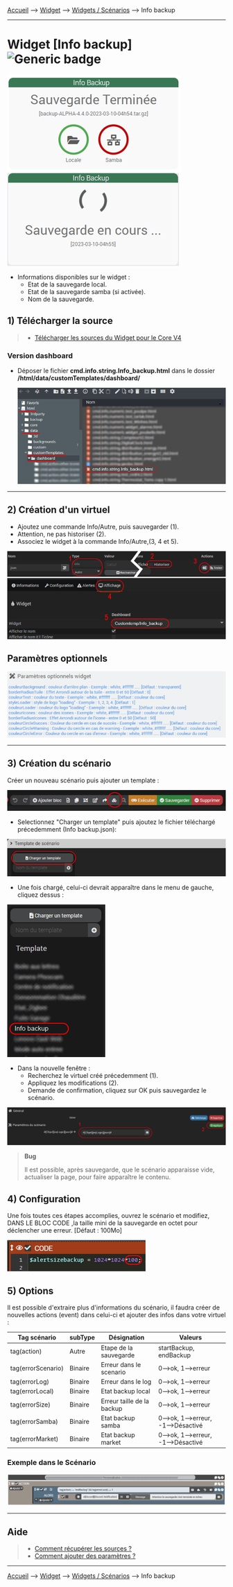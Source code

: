 
<a href="{{site.url}}/documentation">Accueil</a> --> <a href="{{site.url}}/documentation/{{site.widget}}">Widget</a> --> <a href="{{site.url}}/documentation/{{site.widget}}/fr_FR/widget_scenario">Widgets / Scénarios</a> --> Info backup

------------

# Widget [Info backup] ![Generic badge](https://img.shields.io/badge/Version-4.2%20%7C%204.3%20%7C%204.4%20Full%20JS-green.svg)

<img src="../../../images/info_backup/capture1.png" alt="Info backup" />
<img src="../../../images/info_backup/capture2.gif" alt="Info backup" />

- Informations disponibles sur le widget :
  - Etat de la sauvegarde local.
  - Etat de la sauvegarde samba (si activée).
  - Nom de la sauvegarde.

## 1) Télécharger la source

> - [Télécharger les sources du Widget pour le Core V4]({{site.url_git}}/WIDGET_cmd.info.sting.info_backup)

### Version dashboard

- Déposer le fichier <b>cmd.info.string.Info_backup.html</b> dans le dossier <b>/html/data/customTemplates/dashboard/</b>

  <img src="../../../images/info_backup/capture3.png" alt="Téléchargement du widget" />

------------------------

## 2) Création d'un virtuel

- Ajoutez une commande Info/Autre, puis sauvegarder (1).
- Attention, ne pas historiser (2).
- Associez le widget à la commande Info/Autre,(3, 4 et 5).

<img src="../../../images/info_backup/installation_virtuel2.png" alt="Virtuel 1" />
<img src="../../../images/info_backup/installation_virtuel3.png" alt="Virtuel 2" />


## Paramètres optionnels

<img src="../../../images/info_backup/parametres.png" alt="Info backup" />

---------------------

## 3) Création du scénario

Créer un nouveau scénario puis ajouter un template :

<img src="../../../images/info_backup/scenario1.png" alt="Scénario 1" />

- Selectionnez "Charger un template" puis ajoutez le fichier téléchargé précedemment (Info backup.json):

<img src="../../../images/info_backup/scenario2.png" alt="Scénario 2" />


- Une fois chargé, celui-ci devrait apparaître dans le menu de gauche, cliquez dessus :

<img src="../../../images/info_backup/scenario3.png" alt="Scénario 3" />

- Dans la nouvelle fenêtre :
  - Recherchez le virtuel créé précedemment (1).
  - Appliquez les modifications (2).
  - Demande de confirmation, cliquez sur OK puis sauvegardez le scénario.

<img src="../../../images/info_backup/scenario4.png" alt="Scénario 4" />

> **Bug**
>
> Il est possible, après sauvegarde, que le scénario apparaisse vide, actualiser la page, pour faire apparaître le contenu.

## 4) Configuration
Une fois toutes ces étapes accomplies, ouvrez le scénario et modifiez, DANS LE BLOC CODE ,la taille mini de la sauvegarde en octet pour déclencher une erreur. [Défaut : 100Mo]

<img src="../../../images/info_backup/config1.png" alt="Config 2" />

## 5) Options

Il est possible d'extraire plus d'informations du scénario, il faudra créer de nouvelles actions (event) dans celui-ci et ajouter des infos dans votre virtuel :

| Tag scénario | subType | Désignation | Valeurs |
| --- | --- | --- | --- |
| tag(action) | Autre| Etape de la sauvegarde| startBackup, endBackup |
| tag(errorScenario) | Binaire | Erreur dans le scenario | 0-->ok, 1-->erreur |
| tag(errorLog) | Binaire | Erreur dans le log | 0-->ok, 1-->erreur |
| tag(errorLocal) | Binaire | Etat backup local | 0-->ok, 1-->erreur |
| tag(errorSize) | Binaire | Erreur taille de la backup | 0-->ok, 1-->erreur |
| tag(errorSamba) | Binaire | Etat backup samba | 0-->ok, 1-->erreur, -1-->Désactivé |
| tag(errorMarket) | Binaire | Etat backup market | 0-->ok, 1-->erreur, -1-->Désactivé |

### Exemple dans le Scénario

<img src="../../../images/info_backup/scenario5.png" alt="scenario5" />

---------------------

## Aide
> - [Comment récupérer les sources ?]({{site.url}}/documentation/{{site.help}}/fr_FR/download)
> - [Comment ajouter des paramètres ?]({{site.url}}/documentation/{{site.help}}/fr_FR/application)

-------------------

<a href="{{site.url}}/documentation">Accueil</a> --> <a href="{{site.url}}/documentation/{{site.widget}}">Widget</a> --> <a href="{{site.url}}/documentation/{{site.widget}}/fr_FR/widget_scenario">Widgets / Scénarios</a> --> Info backup
